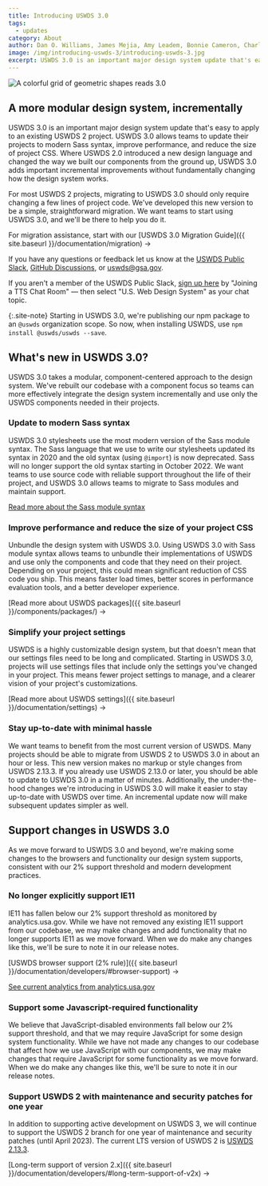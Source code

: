 ```yaml
---
title: Introducing USWDS 3.0
tags:
  - updates
category: About
author: Dan O. Williams, James Mejia, Amy Leadem, Bonnie Cameron, Charlie Mahoney
image: /img/introducing-uswds-3/introducing-uswds-3.jpg
excerpt: USWDS 3.0 is an important major design system update that's easy to apply to an existing USWDS 2 project. USWDS 3.0 allows teams to update their projects to modern Sass syntax, improve performance, and reduce the size of project CSS.
---
```


<img src="{{ site.baseurl }}/img/introducing-uswds-3/introducing-uswds-3.jpg" alt="A colorful grid of geometric shapes reads 3.0" class="width-full tablet:width-tablet-lg maxw-full tablet:maxw-tablet-lg">

## A more modular design system, incrementally

USWDS 3.0 is an important major design system update that's easy to apply to an existing USWDS 2 project. USWDS 3.0 allows teams to update their projects to modern Sass syntax, improve performance, and reduce the size of project CSS. Where USWDS 2.0 introduced a new design language and changed the way we built our components from the ground up, USWDS 3.0 adds important incremental improvements without fundamentally changing how the design system works.

For most USWDS 2 projects, migrating to USWDS 3.0 should only require changing a few lines of project code. We've developed this new version to be a simple, straightforward migration. We want teams to start using USWDS 3.0, and we'll be there to help you do it.

For migration assistance, start with our [USWDS 3.0 Migration Guide]({{ site.baseurl }}/documentation/migration) →

If you have any questions or feedback let us know at the [USWDS Public Slack](https://gsa-tts.slack.com/archives/uswds-public), [GitHub Discussions](https://github.com/uswds/uswds/discussions), or [uswds@gsa.gov](mailto:uswds@gsa.gov).

If you aren't a member of the USWDS Public Slack, [sign up here](https://chat.18f.gov/) by "Joining a TTS Chat Room" — then select "U.S. Web Design System" as your chat topic.

{:.site-note}
Starting in USWDS 3.0, we're publishing our npm package to an `@uswds` organization scope. So now, when installing USWDS, use `npm install @uswds/uswds --save`.

## What's new in USWDS 3.0?

USWDS 3.0 takes a modular, component-centered approach to the design system. We've rebuilt our codebase with a component focus so teams can more effectively integrate the design system incrementally and use only the USWDS components needed in their projects.

### Update to modern Sass syntax

USWDS 3.0 stylesheets use the most modern version of the Sass module syntax. The Sass language that we use to write our stylesheets updated its syntax in 2020 and the old syntax (using `@import`) is now deprecated. Sass will no longer support the old syntax starting in October 2022. We want teams to use source code with reliable support throughout the life of their project, and USWDS 3.0 allows teams to migrate to Sass modules and maintain support.

[Read more about the Sass module syntax](https://sass-lang.com/blog/the-module-system-is-launched)

### Improve performance and reduce the size of your project CSS

Unbundle the design system with USWDS 3.0. Using USWDS 3.0 with Sass module syntax allows teams to unbundle their implementations of USWDS and use only the components and code that they need on their project. Depending on your project, this could mean significant reduction of CSS code you ship. This means faster load times, better scores in performance evaluation tools, and a better developer experience.

[Read more about USWDS packages]({{ site.baseurl }}/components/packages/) →

### Simplify your project settings

USWDS is a highly customizable design system, but that doesn't mean that our settings files need to be long and complicated. Starting in USWDS 3.0, projects will use settings files that include only the settings you've changed in your project. This means fewer project settings to manage, and a clearer vision of your project's customizations.

[Read more about USWDS settings]({{ site.baseurl }}/documentation/settings) →

### Stay up-to-date with minimal hassle

We want teams to benefit from the most current version of USWDS. Many projects should be able to migrate from USWDS 2 to USWDS 3.0 in about an hour or less. This new version makes no markup or style changes from USWDS 2.13.3. If you already use USWDS 2.13.0 or later, you should be able to update to USWDS 3.0 in a matter of minutes. Additionally, the under-the-hood changes we're introducing in USWDS 3.0 will make it easier to stay up-to-date with USWDS over time. An incremental update now will make subsequent updates simpler as well.

## Support changes in USWDS 3.0

As we move forward to USWDS 3.0 and beyond, we're making some changes to the browsers and functionality our design system supports, consistent with our 2% support threshold and modern development practices.

### No longer explicitly support IE11

IE11 has fallen below our 2% support threshold as monitored by analytics.usa.gov. While we have not removed any existing IE11 support from our codebase, we may make changes and add functionality that no longer supports IE11 as we move forward. When we do make any changes like this, we'll be sure to note it in our release notes.

[USWDS browser support (2% rule)]({{ site.baseurl }}/documentation/developers/#browser-support) →

[See current analytics from analytics.usa.gov](https://analytics.usa.gov/)

### Support some Javascript-required functionality

We believe that JavaScript-disabled environments fall below our 2% support threshold, and that we may require JavaScript for some design system functionality. While we have not made any changes to our codebase that affect how we use JavaScript with our components, we may make changes that require JavaScript for some functionality as we move forward. When we do make any changes like this, we'll be sure to note it in our release notes.

### Support USWDS 2 with maintenance and security patches for one year

In addition to supporting active development on USWDS 3, we will continue to support the USWDS 2 branch for one year of maintenance and security patches (until April 2023). The current LTS version of USWDS 2 is [USWDS 2.13.3](https://github.com/uswds/uswds/releases/tag/v2.13.3).

[Long-term support of version 2.x]({{ site.baseurl }}/documentation/developers/#long-term-support-of-v2x) →
